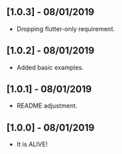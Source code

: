 ## [1.0.3] - 08/01/2019

* Dropping flutter-only requirement.

## [1.0.2] - 08/01/2019

* Added basic examples.

## [1.0.1] - 08/01/2019

* README adjustment.

## [1.0.0] - 08/01/2019

* It is ALIVE!
